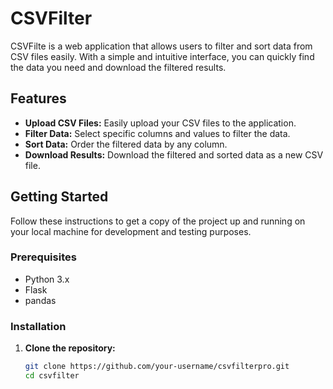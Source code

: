 # CSVFilter

CSVFilte is a web application that allows users to filter and sort data from CSV files easily. With a simple and intuitive interface, you can quickly find the data you need and download the filtered results.

## Features

- **Upload CSV Files:** Easily upload your CSV files to the application.
- **Filter Data:** Select specific columns and values to filter the data.
- **Sort Data:** Order the filtered data by any column.
- **Download Results:** Download the filtered and sorted data as a new CSV file.

## Getting Started

Follow these instructions to get a copy of the project up and running on your local machine for development and testing purposes.

### Prerequisites

- Python 3.x
- Flask
- pandas

### Installation

1. **Clone the repository:**

   ```sh
   git clone https://github.com/your-username/csvfilterpro.git
   cd csvfilter
